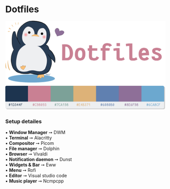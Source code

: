 # Dotfiles  
![img](https://github.com/Rashad-707/dotfiles/blob/main/img/Dotfiles.PNG?raw=true)
![color](https://raw.githubusercontent.com/Rashad-707/dotfiles/main/img/colorscheme.png?token=AOSQ4E3GVAB3S77WEYGROW3BJ5EBQ)
### Setup detailes  
▪ **Window Manager** ➙ DWM  
▪ **Terminal** ➙ Alacritty  
▪ **Compositor** ➙ Picom  
▪ **File manager** ➙ Dolphin  
▪ **Browser** ➙ Vivaldi  
▪ **Notification daemon** ➙ Dunst  
▪ **Widgets & Bar** ➙ Eww  
▪ **Menu** ➙ Rofi  
▪ **Editor** ➙ Visual studio code  
▪ **Music player** ➙ Ncmpcpp  
